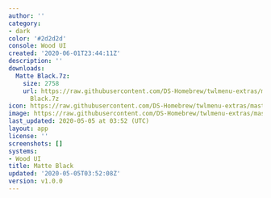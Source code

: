 ```yaml
---
author: ''
category:
- dark
color: '#2d2d2d'
console: Wood UI
created: '2020-06-01T23:44:11Z'
description: ''
downloads:
  Matte Black.7z:
    size: 2758
    url: https://raw.githubusercontent.com/DS-Homebrew/twlmenu-extras/master/_nds/TWiLightMenu/akmenu/themes/Matte
      Black.7z
icon: https://raw.githubusercontent.com/DS-Homebrew/twlmenu-extras/master/_nds/TWiLightMenu/akmenu/themes/meta/Matte%20Black/icon.png
image: https://raw.githubusercontent.com/DS-Homebrew/twlmenu-extras/master/_nds/TWiLightMenu/akmenu/themes/meta/Matte%20Black/icon.png
last_updated: 2020-05-05 at 03:52 (UTC)
layout: app
license: ''
screenshots: []
systems:
- Wood UI
title: Matte Black
updated: '2020-05-05T03:52:08Z'
version: v1.0.0
---
```

